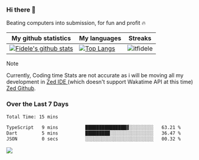 ### Hi there 👋
<p>Beating computers into submission, for fun and profit 🔥</p>

|My github statistics|My languages|Streaks|
|-|-|-|
|[![Fidele's github stats](https://github-readme-stats.vercel.app/api?username=itfidele&count_private=true&show_icons=true&theme=dark&hide_title=true)](https://github.com/itfidele)|[![Top Langs](https://github-readme-stats.vercel.app/api/top-langs/?username=itfidele&show_icons=true&langs_count=8&theme=dark&layout=compact&hide_title=true)](https://github.com/itfidele)|![itfidele](https://github-readme-streak-stats.herokuapp.com/?user=itfidele&theme=dark)

> [!NOTE]  
> Currently, Coding time Stats are not accurate as i will be moving all my development in <a href="https://zed.dev" target="_blank"> Zed IDE </a> (which doesn't support Wakatime API at this time) <a href="https://github.com/zed-industries/zed">Zed Github</a>.

### Over the Last 7 Days
<!--START_SECTION:waka-->

```txt
Total Time: 15 mins

TypeScript   9 mins          ███████████████▓░░░░░░░░░   63.21 %
Dart         5 mins          █████████░░░░░░░░░░░░░░░░   36.47 %
JSON         0 secs          ░░░░░░░░░░░░░░░░░░░░░░░░░   00.32 %
```

<!--END_SECTION:waka-->



![](https://komarev.com/ghpvc/?username=itfidele)
